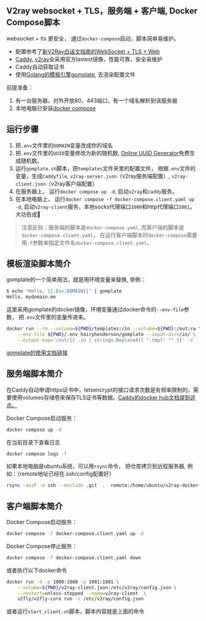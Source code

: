 ## V2ray websocket + TLS，服务端 + 客户端, Docker Compose脚本

websocket + tls 更安全， 通过`docker-compose`启动，脚本简单易维护。

- 配置参考了[新V2Ray白话文指南的WebSocket + TLS + Web](https://guide.v2fly.org/advanced/wss_and_web.html)
- [Caddy](https://hub.docker.com/_/caddy), [v2ray](https://hub.docker.com/r/v2fly/v2fly-core)全采用官方lastest镜像，性能可靠，安全易维护
- Caddy自动获取证书
- 使用[Golang的模板引擎gomplate](https://docs.gomplate.ca/installing/#use-with-docker), 去渲染配置文件

前提准备：
1.  有一台服务器，对外开放80，443端口，有一个域名解析到该服务器
2.  本地电脑已安装[docker compose](https://docs.docker.com/compose/install/)

## 运行步骤

1.  把`.env`文件里的`DOMAIN`变量改成你的域名
2.  把`.env`文件里的`UUID`变量修改为新的随机数, [Online UUID Generator](https://www.uuidgenerator.net/)免费生成随机数。
3.  运行`gomplate.sh`脚本，把`templates`文件夹里的配置文件， 根据`.env`文件的变量，生成`Caddyfile`, `v2ray-server.json`（v2ray服务端配置）, `v2ray-client.json`（v2ray客户端配置）
4.  在服务器上， 运行`docker compose up -d`, 启动`v2ray`和`caddy`服务。
5.  在本地电脑上， 运行`docker compose -f docker-compose.client.yaml up -d`, 启动`v2ray-client`服务，本地socks代理端口`1080`和http代理端口`1081`。大功告成🚀


>    注意区别：服务端的脚本是`docker-compose.yaml`, 而客户端的脚本是`docker-compose.client.yaml`， 在运行客户端脚本时`docker-compose`需要用`-f`参数来指定文件名`docker-compose.client.yaml`。

## 模板渲染脚本简介

gomplate的一个简单用法，就是用环境变量来替换, 举例：
```bash
$ echo "Hello, {{.Env.DOMAIN}}" | gomplate
Hello, mydomain.me
```

这里采用gomplate的docker镜像，环境变量通过docker命令的`--env-file`参数， 把`.env`文件里的变量传进来。

```bash
docker run --rm --volume=${PWD}/templates:/in --volume=${PWD}:/out:rw \
    --env-file ${PWD}/.env hairyhenderson/gomplate --input-dir=/in/ \
    --output-map='/out/{{ .in | strings.ReplaceAll ".tmpl" "" }}' -V
```

[gomplate的使用文档链接](https://docs.gomplate.ca/usage/)

## 服务端脚本简介

在Caddy自动申请https证书中，letsencrypt的接口请求次数是有频率限制的，需要使用volumes存储卷来保存TLS证书等数据。[Caddy的docker hub文档提到这点。](https://hub.docker.com/_/caddy)

Docker Compose启动服务：

```bash
docker compose up -d
```

在当前目录下查看日志

```bash
docker compose logs -f
```

如果本地电脑是ubuntu系统，可以用`rsync`命令， 把仓库拷贝到远程服务器, 例如：（remote地址已经在.ssh/config配置好）

```bash
rsync -avzP -e ssh --exclude .git  .  remote:/home/ubuntu/v2ray-docker-compose
```

## 客户端脚本简介

Docker Compose启动服务：

```bash
docker compose -f docker-compose.client.yaml up -d
```

Docker Compose停止服务：

```bash
docker compose -f docker-compose.client.yaml down
```

或者执行以下docker命令

```bash
docker run -d -p 1080:1080 -p 1081:1081 \
    --volume=${PWD}/v2ray-client.json:/etc/v2ray/config.json \
    --restart=unless-stopped --name=v2ray-client  \
    v2fly/v2fly-core run -c /etc/v2ray/config.json
```

或者运行`start_client.sh`脚本，脚本内容就是上面的命令
